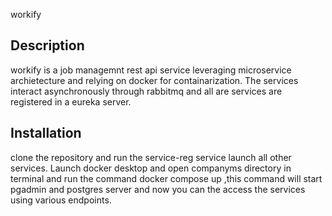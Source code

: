workify

## Description
workify is a job managemnt rest api service leveraging microservice archietecture and relying on docker for containarization. The services interact asynchronously through rabbitmq and all are services are registered in a eureka server.

## Installation
clone the repository and run the service-reg service launch all other services. Launch docker desktop and open companyms directory in terminal and run the command docker compose up ,this command will start pgadmin and postgres server and now you can the access the services using various endpoints.


